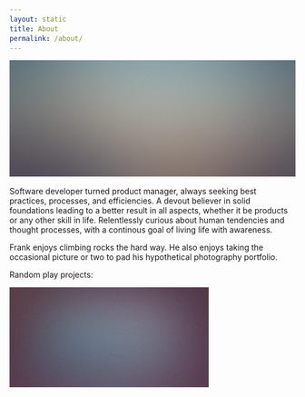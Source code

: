```yaml
---
layout: static
title: About
permalink: /about/
---
```


<span class="image left"><img src="/images/pic01.jpg" alt="" /></span>
<p>Software developer turned product manager, always seeking best practices, processes, and efficiencies. A devout believer in solid foundations leading to a better result in all aspects, whether it be products or any other skill in life.  Relentlessly curious about human tendencies and thought processes, with a continous goal of living life with awareness.</p>
<p>Frank enjoys climbing rocks the hard way. He also enjoys taking the occasional picture or two to pad his hypothetical photography portfolio. </p>

<p> Random play projects: </p>
<div class="4u"><span class="image fit"><a href={{ "HangDrummer/hangdrummer.html" | prepend: site.url }} ><img src="/images/pic05.jpg" alt=""  /></a></span></div>


